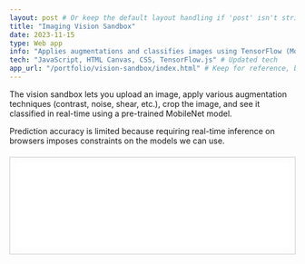 ```yaml
---
layout: post # Or keep the default layout handling if 'post' isn't strictly needed for portfolio items
title: "Imaging Vision Sandbox"
date: 2023-11-15
type: Web app
info: "Applies augmentations and classifies images using TensorFlow (MobileNet) in-browser."
tech: "JavaScript, HTML Canvas, CSS, TensorFlow.js" # Updated tech
app_url: "/portfolio/vision-sandbox/index.html" # Keep for reference, but not used for linking anymore
---
```


The vision sandbox lets you upload an image, apply various augmentation techniques (contrast, noise, shear, etc.), crop the image, and see it classified in real-time using a pre-trained MobileNet model. 

Prediction accuracy is limited because requiring real-time inference on browsers imposes constraints on the models we can use. 

<div class="app-container" style="border: 1px solid #ccc; padding: 10px; margin-top: 20px; overflow: hidden;"> <!-- Removed min-height, resize, overflow:auto; Added overflow:hidden -->
    <iframe id="vision-iframe" src="/portfolio/vision-sandbox/index.html" width="100%" style="border:none; display: block;" scrolling="no"></iframe> <!-- Removed height, added id, scrolling=no, display:block -->
</div>

<script>
    window.addEventListener('message', function(event) {
        // Basic security check
        // if (event.origin !== window.location.origin) return;

        if (event.data && typeof event.data.frameHeight === 'number') {
            const iframe = document.getElementById('vision-iframe');
            if (iframe) {
                // Add a small buffer
                iframe.style.height = (event.data.frameHeight + 20) + 'px';
            }
        }
    });
</script>
